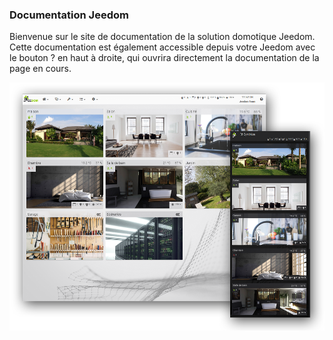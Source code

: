 ### Documentation Jeedom

Bienvenue sur le site de documentation de la solution domotique Jeedom.
Cette documentation est également accessible depuis votre Jeedom avec le bouton ? en haut à droite, qui ouvrira directement la documentation de la page en cours.

![Présentation](../img/img_home.png)

<!-- <div id="div_searchBar"></div> -->
